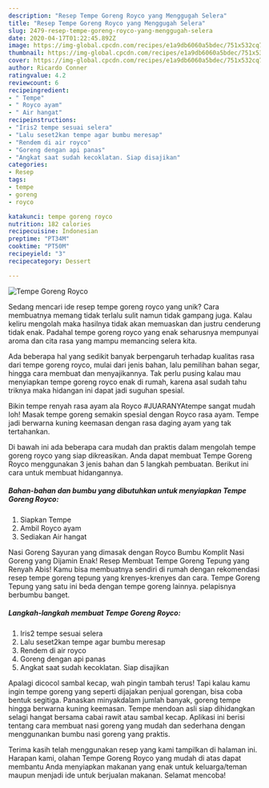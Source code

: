 ```yaml
---
description: "Resep Tempe Goreng Royco yang Menggugah Selera"
title: "Resep Tempe Goreng Royco yang Menggugah Selera"
slug: 2479-resep-tempe-goreng-royco-yang-menggugah-selera
date: 2020-04-17T01:22:45.892Z
image: https://img-global.cpcdn.com/recipes/e1a9db6060a5bdec/751x532cq70/tempe-goreng-royco-foto-resep-utama.jpg
thumbnail: https://img-global.cpcdn.com/recipes/e1a9db6060a5bdec/751x532cq70/tempe-goreng-royco-foto-resep-utama.jpg
cover: https://img-global.cpcdn.com/recipes/e1a9db6060a5bdec/751x532cq70/tempe-goreng-royco-foto-resep-utama.jpg
author: Ricardo Conner
ratingvalue: 4.2
reviewcount: 6
recipeingredient:
- " Tempe"
- " Royco ayam"
- " Air hangat"
recipeinstructions:
- "Iris2 tempe sesuai selera"
- "Lalu seset2kan tempe agar bumbu meresap"
- "Rendem di air royco"
- "Goreng dengan api panas"
- "Angkat saat sudah kecoklatan. Siap disajikan"
categories:
- Resep
tags:
- tempe
- goreng
- royco

katakunci: tempe goreng royco 
nutrition: 182 calories
recipecuisine: Indonesian
preptime: "PT34M"
cooktime: "PT50M"
recipeyield: "3"
recipecategory: Dessert

---
```



![Tempe Goreng Royco](https://img-global.cpcdn.com/recipes/e1a9db6060a5bdec/751x532cq70/tempe-goreng-royco-foto-resep-utama.jpg)

Sedang mencari ide resep tempe goreng royco yang unik? Cara membuatnya memang tidak terlalu sulit namun tidak gampang juga. Kalau keliru mengolah maka hasilnya tidak akan memuaskan dan justru cenderung tidak enak. Padahal tempe goreng royco yang enak seharusnya mempunyai aroma dan cita rasa yang mampu memancing selera kita.

Ada beberapa hal yang sedikit banyak berpengaruh terhadap kualitas rasa dari tempe goreng royco, mulai dari jenis bahan, lalu pemilihan bahan segar, hingga cara membuat dan menyajikannya. Tak perlu pusing kalau mau menyiapkan tempe goreng royco enak di rumah, karena asal sudah tahu triknya maka hidangan ini dapat jadi suguhan spesial.

Bikin tempe renyah rasa ayam ala Royco #JUARANYAtempe sangat mudah loh! Masak tempe goreng semakin spesial dengan Royco rasa ayam. Tempe jadi berwarna kuning keemasan dengan rasa daging ayam yang tak tertahankan.


Di bawah ini ada beberapa cara mudah dan praktis dalam mengolah tempe goreng royco yang siap dikreasikan. Anda dapat membuat Tempe Goreng Royco menggunakan 3 jenis bahan dan 5 langkah pembuatan. Berikut ini cara untuk membuat hidangannya.

<!--inarticleads1-->

##### Bahan-bahan dan bumbu yang dibutuhkan untuk menyiapkan Tempe Goreng Royco:

1. Siapkan  Tempe
1. Ambil  Royco ayam
1. Sediakan  Air hangat


Nasi Goreng Sayuran yang dimasak dengan Royco Bumbu Komplit Nasi Goreng yang Dijamin Enak! Resep Membuat Tempe Goreng Tepung yang Renyah Abis! Kamu bisa membuatnya sendiri di rumah dengan rekomendasi resep tempe goreng tepung yang krenyes-krenyes dan cara. Tempe Goreng Tepung yang satu ini beda dengan tempe goreng lainnya. pelapisnya berbumbu banget. 

<!--inarticleads2-->

##### Langkah-langkah membuat Tempe Goreng Royco:

1. Iris2 tempe sesuai selera
1. Lalu seset2kan tempe agar bumbu meresap
1. Rendem di air royco
1. Goreng dengan api panas
1. Angkat saat sudah kecoklatan. Siap disajikan


Apalagi dicocol sambal kecap, wah pingin tambah terus! Tapi kalau kamu ingin tempe goreng yang seperti dijajakan penjual gorengan, bisa coba bentuk segitiga. Panaskan minyakdalam jumlah banyak, goreng tempe hingga berwarna kuning keemasan. Tempe mendoan asli siap dihidangkan selagi hangat bersama cabai rawit atau sambal kecap. Aplikasi ini berisi tentang cara membuat nasi goreng yang mudah dan sederhana dengan menggunankan bumbu nasi goreng yang praktis. 

Terima kasih telah menggunakan resep yang kami tampilkan di halaman ini. Harapan kami, olahan Tempe Goreng Royco yang mudah di atas dapat membantu Anda menyiapkan makanan yang enak untuk keluarga/teman maupun menjadi ide untuk berjualan makanan. Selamat mencoba!
